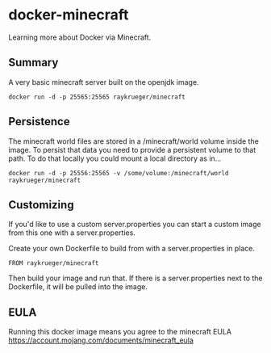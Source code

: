docker-minecraft
================

Learning more about Docker via Minecraft.

Summary
------------

A very basic minecraft server built on the openjdk image.

```
docker run -d -p 25565:25565 raykrueger/minecraft
```

Persistence
-----------

The minecraft world files are stored in a /minecraft/world volume inside the
image. To persist that data you need to provide a persistent volume to that
path. To do that locally you could mount a local directory as in...

```
docker run -d -p 25556:25565 -v /some/volume:/minecraft/world raykrueger/minecraft
```

Customizing
------------

If you'd like to use a custom server.properties you can start
a custom image from this one with a server.properties.

Create your own Dockerfile to build from with a server.properties
in place.

```
FROM raykrueger/minecraft
```

Then build your image and run that. If there is a server.properties
next to the Dockerfile, it will be pulled into the image.

EULA
------------

Running this docker image means you agree to the minecraft EULA
https://account.mojang.com/documents/minecraft_eula
